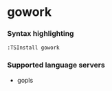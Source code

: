 # gowork

### Syntax highlighting

```vim
:TSInstall gowork
```

### Supported language servers

- gopls
